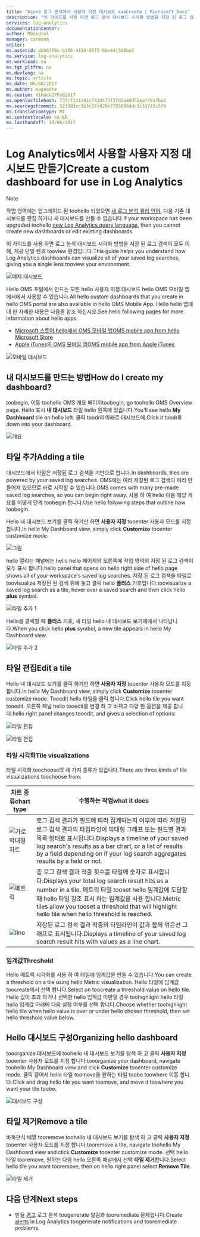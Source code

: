 ```yaml
---
title: "Azure 로그 분석에서 사용자 지정 대시보드 aaaCreate | Microsoft Docs"
description: "이 가이드를 사용 하면 로그 분석 대시보드 시각화 방법을 저장 된 로그 검색이 모두 이해, 제공 단일 렌즈 tooview 환경입니다."
services: log-analytics
documentationcenter: 
author: MGoedtel
manager: carmonm
editor: 
ms.assetid: abb07f6c-b356-4f15-85f5-60e4415d0ba2
ms.service: log-analytics
ms.workload: na
ms.tgt_pltfrm: na
ms.devlang: na
ms.topic: article
ms.date: 08/08/2017
ms.author: magoedte
ms.custom: H1Hack27Feb2017
ms.openlocfilehash: 73fcf131a91c743d473f37d5a40d52eaf78a7ba3
ms.sourcegitcommit: 523283cc1b3c37c428e77850964dc1c33742c5f0
ms.translationtype: MT
ms.contentlocale: ko-KR
ms.lasthandoff: 10/06/2017
---
```

# <a name="create-a-custom-dashboard-for-use-in-log-analytics"></a><span data-ttu-id="923ca-103">Log Analytics에서 사용할 사용자 지정 대시보드 만들기</span><span class="sxs-lookup"><span data-stu-id="923ca-103">Create a custom dashboard for use in Log Analytics</span></span>

>[!NOTE]
> <span data-ttu-id="923ca-104">작업 영역에는 업그레이드 된 toohello 되었으면 [새 로그 분석 쿼리 언어](log-analytics-log-search-upgrade.md), 다음 기존 대시보드를 편집 하거나 새 대시보드를 만들 수 없습니다.</span><span class="sxs-lookup"><span data-stu-id="923ca-104">If your workspace has been upgraded toohello [new Log Analytics query language](log-analytics-log-search-upgrade.md), then you cannot create new dashboards or edit existing dashboards.</span></span> 

<span data-ttu-id="923ca-105">이 가이드를 사용 하면 로그 분석 대시보드 시각화 방법을 저장 된 로그 검색이 모두 이해, 제공 단일 렌즈 tooview 환경입니다.</span><span class="sxs-lookup"><span data-stu-id="923ca-105">This guide helps you understand how Log Analytics dashboards can visualize all of your saved log searches, giving you a single lens tooview your environment.</span></span>

![예제 대시보드](./media/log-analytics-dashboards/oms-dashboards-example-dash.png)

<span data-ttu-id="923ca-107">Hello OMS 포털에서 만드는 모든 hello 사용자 지정 대시보드 hello OMS 모바일 앱에서에서 사용할 수 있습니다.</span><span class="sxs-lookup"><span data-stu-id="923ca-107">All hello custom dashboards that you create in hello OMS portal are also available in hello OMS Mobile App.</span></span> <span data-ttu-id="923ca-108">Hello hello 앱에 대 한 자세한 내용은 다음을 참조 하십시오.</span><span class="sxs-lookup"><span data-stu-id="923ca-108">See hello following pages for more information about hello apps.</span></span>

* [<span data-ttu-id="923ca-109">Microsoft 스토어 hello에서 OMS 모바일 앱</span><span class="sxs-lookup"><span data-stu-id="923ca-109">OMS mobile app from hello Microsoft Store</span></span>](http://www.windowsphone.com/store/app/operational-insights/4823b935-83ce-466c-82bb-bd0a3f58d865)
* [<span data-ttu-id="923ca-110">Apple iTunes의 OMS 모바일 앱</span><span class="sxs-lookup"><span data-stu-id="923ca-110">OMS mobile app from Apple iTunes</span></span>](https://itunes.apple.com/app/microsoft-operations-management/id1042424859?mt=8)

![모바일 대시보드](./media/log-analytics-dashboards/oms-search-mobile.png)

## <a name="how-do-i-create-my-dashboard"></a><span data-ttu-id="923ca-112">내 대시보드를 만드는 방법</span><span class="sxs-lookup"><span data-stu-id="923ca-112">How do I create my dashboard?</span></span>
<span data-ttu-id="923ca-113">toobegin, 이동 toohello OMS 개요 페이지</span><span class="sxs-lookup"><span data-stu-id="923ca-113">toobegin, go toohello OMS Overview page.</span></span> <span data-ttu-id="923ca-114">Hello 표시 **내 대시보드** 타일 hello 왼쪽에 있습니다.</span><span class="sxs-lookup"><span data-stu-id="923ca-114">You'll see hello **My Dashboard** tile on hello left.</span></span> <span data-ttu-id="923ca-115">클릭 toodrill 아래로 대시보드에.</span><span class="sxs-lookup"><span data-stu-id="923ca-115">Click it toodrill down into your dashboard.</span></span>

![개요](./media/log-analytics-dashboards/oms-dashboards-overview.png)

## <a name="adding-a-tile"></a><span data-ttu-id="923ca-117">타일 추가</span><span class="sxs-lookup"><span data-stu-id="923ca-117">Adding a tile</span></span>
<span data-ttu-id="923ca-118">대시보드에서 타일은 저장된 로그 검색을 기반으로 합니다.</span><span class="sxs-lookup"><span data-stu-id="923ca-118">In dashboards, tiles are powered by your saved log searches.</span></span> <span data-ttu-id="923ca-119">OMS에는 여러 저장된 로그 검색이 미리 만들어져 있으므로 바로 시작할 수 있습니다.</span><span class="sxs-lookup"><span data-stu-id="923ca-119">OMS comes with many pre-made saved log searches, so you can begin right away.</span></span> <span data-ttu-id="923ca-120">사용 하 여 hello 다음 해당 개요를 어떻게 단계 toobegin 합니다.</span><span class="sxs-lookup"><span data-stu-id="923ca-120">Use hello following steps that outline how toobegin.</span></span>

<span data-ttu-id="923ca-121">Hello 내 대시보드 보기를 클릭 하기만 하면 **사용자 지정** tooenter 사용자 모드를 지정 합니다.</span><span class="sxs-lookup"><span data-stu-id="923ca-121">In hello My Dashboard view, simply click **Customize** tooenter customize mode.</span></span>

![그림](./media/log-analytics-dashboards/oms-dashboards-pictorial01.png)

 <span data-ttu-id="923ca-123">hello 열리는 패널에는 hello hello 페이지의 오른쪽에 작업 영역의 저장 된 로그 검색이 모두 표시 합니다.</span><span class="sxs-lookup"><span data-stu-id="923ca-123">hello panel that opens on hello right side of hello page shows all of your workspace's saved log searches.</span></span> <span data-ttu-id="923ca-124">저장 된 로그 검색을 타일로 toovisualize 저장된 된 검색 위에 놓고 클릭 hello **플러스** 기호입니다.</span><span class="sxs-lookup"><span data-stu-id="923ca-124">toovisualize a saved log search as a tile,  hover over a saved search and then click hello **plus** symbol.</span></span>

![타일 추가 1](./media/log-analytics-dashboards/oms-dashboards-pictorial02.png)

<span data-ttu-id="923ca-126">Hello를 클릭할 때 **플러스** 기호, 새 타일 hello 내 대시보드 보기에에서 나타납니다.</span><span class="sxs-lookup"><span data-stu-id="923ca-126">When you click hello **plus** symbol, a new tile appears in hello My Dashboard view.</span></span>

![타일 추가 2](./media/log-analytics-dashboards/oms-dashboards-pictorial03.png)

## <a name="edit-a-tile"></a><span data-ttu-id="923ca-128">타일 편집</span><span class="sxs-lookup"><span data-stu-id="923ca-128">Edit a tile</span></span>
<span data-ttu-id="923ca-129">Hello 내 대시보드 보기를 클릭 하기만 하면 **사용자 지정** tooenter 사용자 모드를 지정 합니다.</span><span class="sxs-lookup"><span data-stu-id="923ca-129">In hello My Dashboard view, simply click  **Customize** tooenter customize mode.</span></span> <span data-ttu-id="923ca-130">Tooedit hello 타일을 클릭 합니다.</span><span class="sxs-lookup"><span data-stu-id="923ca-130">Click hello tile you want tooedit.</span></span> <span data-ttu-id="923ca-131">오른쪽 패널 hello tooedit를 변경 하 고 바뀌고 다양 한 옵션을 제공 합니다.</span><span class="sxs-lookup"><span data-stu-id="923ca-131">hello right panel changes tooedit, and gives a selection of options:</span></span>

![타일 편집](./media/log-analytics-dashboards/oms-dashboards-pictorial04.png)

![타일 편집](./media/log-analytics-dashboards/oms-dashboards-pictorial05.png)

### <a name="tile-visualizations"></a><span data-ttu-id="923ca-134">타일 시각화</span><span class="sxs-lookup"><span data-stu-id="923ca-134">Tile visualizations</span></span>
<span data-ttu-id="923ca-135">타일 시각화 toochoose의 세 가지 종류가 있습니다.</span><span class="sxs-lookup"><span data-stu-id="923ca-135">There are three kinds of tile visualizations toochoose from:</span></span>

| <span data-ttu-id="923ca-136">차트 종류</span><span class="sxs-lookup"><span data-stu-id="923ca-136">chart type</span></span> | <span data-ttu-id="923ca-137">수행하는 작업</span><span class="sxs-lookup"><span data-stu-id="923ca-137">what it does</span></span> |
| --- | --- |
| ![가로 막대형 차트](./media/log-analytics-dashboards/oms-dashboards-bar-chart.png) |<span data-ttu-id="923ca-139">로그 검색 결과가 필드에 따라 집계되는지 여부에 따라 저장된 로그 검색 결과의 타임라인이 막대형 그래프 또는 필드별 결과 목록 형태로 표시됩니다.</span><span class="sxs-lookup"><span data-stu-id="923ca-139">Displays a timeline of your saved log search's results as a bar chart, or a list of results by a field depending on if your log search aggregates results by a field or not.</span></span> |
| ![메트릭](./media/log-analytics-dashboards/oms-dashboards-metric.png) |<span data-ttu-id="923ca-141">총 로그 검색 결과 적중 횟수를 타일에 숫자로 표시합니다.</span><span class="sxs-lookup"><span data-stu-id="923ca-141">Displays your total log search result hits as a number in a tile.</span></span> <span data-ttu-id="923ca-142">메트릭 타일 tooset hello 임계값에 도달할 때 hello 타일 강조 표시 하는 임계값을 사용 합니다.</span><span class="sxs-lookup"><span data-stu-id="923ca-142">Metric tiles allow you tooset a threshold that will highlight hello tile when hello threshold is reached.</span></span> |
| ![line](./media/log-analytics-dashboards/oms-dashboards-line.png) |<span data-ttu-id="923ca-144">저장된 로그 검색 결과 적중의 타임라인이 값과 함께 꺾은선 그래프로 표시됩니다.</span><span class="sxs-lookup"><span data-stu-id="923ca-144">Displays a timeline of your saved log search result hits with values as a line chart.</span></span> |

### <a name="threshold"></a><span data-ttu-id="923ca-145">임계값</span><span class="sxs-lookup"><span data-stu-id="923ca-145">Threshold</span></span>
<span data-ttu-id="923ca-146">Hello 메트릭 시각화를 사용 하 여 타일에 임계값을 만들 수 있습니다.</span><span class="sxs-lookup"><span data-stu-id="923ca-146">You can create a threshold on a tile using hello Metric visualization.</span></span> <span data-ttu-id="923ca-147">Hello 타일에 임계값 toocreate에서 선택 합니다.</span><span class="sxs-lookup"><span data-stu-id="923ca-147">Select on toocreate a threshold value on hello tile.</span></span> <span data-ttu-id="923ca-148">Hello 값이 초과 하거나 선택한 hello 임계값 미만일 경우 toohighlight hello 타일 hello 임계값 아래에 다음 설정 여부를 선택 합니다.</span><span class="sxs-lookup"><span data-stu-id="923ca-148">Choose whether toohighlight hello tile when hello value is over or under hello chosen threshold, then set hello threshold value below.</span></span>

## <a name="organizing-hello-dashboard"></a><span data-ttu-id="923ca-149">Hello 대시보드 구성</span><span class="sxs-lookup"><span data-stu-id="923ca-149">Organizing hello dashboard</span></span>
<span data-ttu-id="923ca-150">tooorganize 대시보드에 toohello 내 대시보드 보기를 탐색 하 고 클릭 **사용자 지정** tooenter 사용자 모드를 지정 합니다.</span><span class="sxs-lookup"><span data-stu-id="923ca-150">tooorganize your dashboard, navigate toohello My Dashboard view and click **Customize** tooenter customize mode.</span></span> <span data-ttu-id="923ca-151">클릭 끌어서 hello 타일 toomove을 원하는 타일 toobe toowhere 이동 합니다.</span><span class="sxs-lookup"><span data-stu-id="923ca-151">Click and drag hello tile you want toomove, and move it toowhere you want your tile toobe.</span></span>

![대시보드 구성](./media/log-analytics-dashboards/oms-dashboards-organize.png)

## <a name="remove-a-tile"></a><span data-ttu-id="923ca-153">타일 제거</span><span class="sxs-lookup"><span data-stu-id="923ca-153">Remove a tile</span></span>
<span data-ttu-id="923ca-154">바둑판식 배열 tooremove toohello 내 대시보드 보기를 탐색 하 고 클릭 **사용자 지정** tooenter 사용자 모드를 지정 합니다.</span><span class="sxs-lookup"><span data-stu-id="923ca-154">tooremove a tile, navigate toohello My Dashboard view and click **Customize** tooenter customize mode.</span></span> <span data-ttu-id="923ca-155">선택 hello 타일 tooremove, 원하는 다음 hello 오른쪽 패널에서 선택 **타일 제거**합니다.</span><span class="sxs-lookup"><span data-stu-id="923ca-155">Select hello tile you want tooremove, then on hello right panel select **Remove Tile**.</span></span>

![타일 제거](./media/log-analytics-dashboards/oms-dashboards-remove-tile.png)

## <a name="next-steps"></a><span data-ttu-id="923ca-157">다음 단계</span><span class="sxs-lookup"><span data-stu-id="923ca-157">Next steps</span></span>
* <span data-ttu-id="923ca-158">만들 [경고](log-analytics-alerts.md) 로그 분석 toogenerate 알림과 tooremediate 문제입니다.</span><span class="sxs-lookup"><span data-stu-id="923ca-158">Create [alerts](log-analytics-alerts.md) in Log Analytics toogenerate notifications and tooremediate problems.</span></span>
